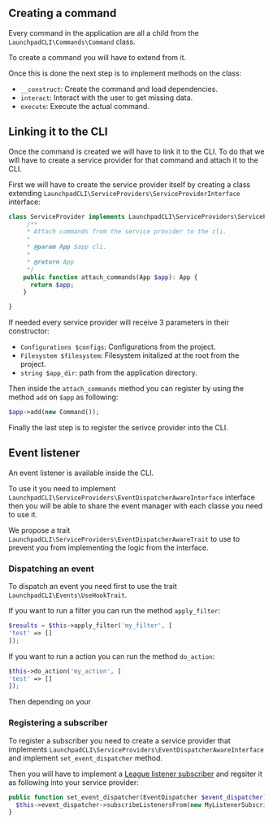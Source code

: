 
## Creating a command

Every command in the application are all a child from the `LaunchpadCLI\Commands\Command` class.

To create a command you will have to extend from it.

Once this is done the next step is to implement methods on the class:
- `__construct`: Create the command and load dependencies.
- `interact`: Interact with the user to get missing data.
- `execute`: Execute the actual command.

## Linking it to the CLI

Once the command is created we will have to link it to the CLI. To do that we will have to create a service provider for that command and attach it to the CLI.

First we will have to create the service provider itself by creating a class extending `LaunchpadCLI\ServiceProviders\ServiceProviderInterface` interface:
```php
class ServiceProvider implements LaunchpadCLI\ServiceProviders\ServiceProviderInterface {
     /**
     * Attach commands from the service provider to the cli.
     *
     * @param App $app cli.
     *
     * @return App
     */
    public function attach_commands(App $app): App {
      return $app;
    }

}
```
If needed every service provider will receive 3 parameters in their constructor:
- `Configurations $configs`: Configurations from the project.
- `Filesystem $filesystem`: Filesystem initalized at the root from the project.
- `string $app_dir`: path from the application directory.

Then inside the `attach_commands` method you can register by using the method `add` on `$app` as following:

```php
$app->add(new Command());
```

Finally the last step is to register the serivce provider into the CLI.

## Event listener
An event listener is available inside the CLI.

To use it you need to implement `LaunchpadCLI\ServiceProviders\EventDispatcherAwareInterface` interface then you will be able to share the event manager with each classe you need to use it.

We propose a trait `LaunchpadCLI\ServiceProviders\EventDispatcherAwareTrait` to use to prevent you from implementing the logic from the interface.

### Dispatching an event
To dispatch an event you need first to use the trait `LaunchpadCLI\Events\UseHookTrait`.

If you want to run a filter you can run the method `apply_filter`:

```php
$results = $this->apply_filter('my_filter', [
'test' => []
]);
```

If you want to run a action you can run the method `do_action`:

```php
$this->do_action('my_action', [
'test' => []
]);
```

Then depending on your 
### Registering a subscriber
To register a subscriber you need to create a service provider that implements `LaunchpadCLI\ServiceProviders\EventDispatcherAwareInterface` and implement `set_event_dispatcher` method.

Then you will have to implement a [League listener subscriber](https://event.thephpleague.com/3.0/extra-utilities/listener-subscriber/) and regsiter it as following into your service provider:

```php
public function set_event_dispatcher(EventDispatcher $event_dispatcher) {
  $this->event_dispatcher->subscribeListenersFrom(new MyListenerSubscriber());
}
```

